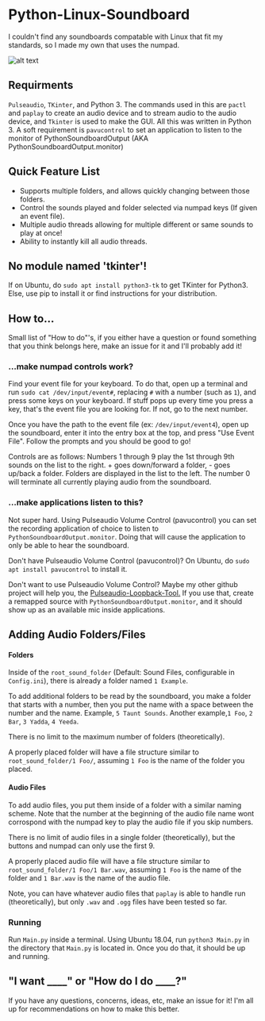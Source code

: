 # Python-Linux-Soundboard
I couldn't find any soundboards compatable with Linux that fit my standards, so I made my own that uses the numpad.

![alt text](https://i.imgur.com/OBjysfk.png "Screenshot")

## Requirments
`Pulseaudio`, `TKinter`, and Python 3. The commands used in this are `pactl` and `paplay` to create an audio device and to stream audio to the audio device, and `Tkinter` is used to make the GUI. All this was written in Python 3. A soft requirement is `pavucontrol` to set an application to listen to the monitor of PythonSoundboardOutput (AKA PythonSoundboardOutput.monitor)

## Quick Feature List
* Supports multiple folders, and allows quickly changing between those folders.
* Control the sounds played and folder selected via numpad keys (If given an event file).
* Multiple audio threads allowing for multiple different or same sounds to play at once!
* Ability to instantly kill all audio threads.

## No module named 'tkinter'!
If on Ubuntu, do `sudo apt install python3-tk` to get TKinter for Python3. Else, use pip to install it or find instructions for your distribution.

## How to...
Small list of "How to do"'s, if you either have a question or found something that you think belongs here, make an issue for it and I'll probably add it!

### ...make numpad controls work?
Find your event file for your keyboard. To do that, open up a terminal and run `sudo cat /dev/input/event#`, replacing `#` with a number (such as `1`), and press some keys on your keyboard. If stuff pops up every time you press a key, that's the event file you are looking for. If not, go to the next number.

Once you have the path to the event file (ex: `/dev/input/event4`), open up the soundboard, enter it into the entry box at the top, and press "Use Event File". Follow the prompts and you should be good to go!

Controls are as follows: Numbers 1 through 9 play the 1st through 9th sounds on the list to the right. + goes down/forward a folder, - goes up/back a folder. Folders are displayed in the list to the left. The number 0 will terminate all currently playing audio from the soundboard.

### ...make applications listen to this?
Not super hard. Using Pulseaudio Volume Control (pavucontrol) you can set the recording application of choice to listen to `PythonSoundboardOutput.monitor`. Doing that will cause the application to only be able to hear the soundboard.

Don't have Pulseaudio Volume Control (pavucontrol)? On Ubuntu, do `sudo apt install pavucontrol` to install it.

Don't want to use Pulseaudio Volume Control? Maybe my other github project will help you, the [Pulseaudio-Loopback-Tool.](https://github.com/alentoghostflame/Python-Pulseaudio-Loopback-Tool) If you use that, create a remapped source with `PythonSoundboardOutput.monitor`, and it should show up as an available mic inside applications.


## Adding Audio Folders/Files
#### Folders
Inside of the `root_sound_folder` (Default: Sound Files, configurable in `Config.ini`), there is already a folder named `1 Example`.

To add additional folders to be read by the soundboard, you make a folder that starts with a number, then you put the name with a space between the number and the name. Example, `5 Taunt Sounds`. Another example,`1 Foo`, `2 Bar`, `3 Yadda`, `4 Yeeda`.

There is no limit to the maximum number of folders (theoretically).

 A properly placed folder will have a file structure similar to `root_sound_folder/1 Foo/`, assuming `1 Foo` is the name of the folder you placed.

#### Audio Files
To add audio files, you put them inside of a folder with a similar naming scheme. Note that the number at the beginning of the audio file name wont corrospond with the numpad key to play the audio file if you skip numbers.

There is no limit of audio files in a single folder (theoretically), but the buttons and numpad can only use the first 9.

A properly placed audio file will have a file structure similar to `root_sound_folder/1 Foo/1 Bar.wav`, assuming `1 Foo` is the name of the folder and `1 Bar.wav` is the name of the audio file.

Note, you can have whatever audio files that `paplay` is able to handle run (theoretically), but only `.wav` and `.ogg` files have been tested so far.

### Running
Run `Main.py` inside a terminal. Using Ubuntu 18.04, run `python3 Main.py` in the directory that `Main.py` is located in. Once you do that, it should be up and running.

## "I want ____" or "How do I do ____?"

If you have any questions, concerns, ideas, etc, make an issue for it! I'm all up for recommendations on how to make this better.


